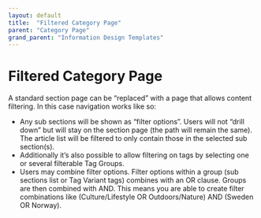```yaml
---
layout: default
title:  "Filtered Category Page"
parent: "Category Page"
grand_parent: "Information Design Templates"
---
```


# Filtered Category Page

A standard section page can be “replaced” with a page that allows content filtering. In this case navigation works like so:

* Any sub sections will be shown as “filter options”. Users will not “drill down” but will stay on the section page (the path will remain the same). The article list will be filtered to only contain those in the selected sub section(s).
* Additionally it’s also possible to allow filtering on tags by selecting one or several filterable Tag Groups.
* Users may combine filter options. Filter options within a group (sub sections list or Tag Variant tags) combines with an OR clause. Groups are then combined with AND. This means you are able to create filter combinations like (Culture/Lifestyle OR Outdoors/Nature) AND (Sweden OR Norway).

